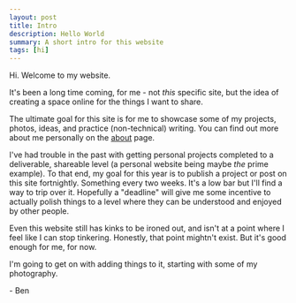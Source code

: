 ```yaml
---
layout: post
title: Intro
description: Hello World
summary: A short intro for this website
tags: [hi]
---
```


Hi.
Welcome to my website.

It's been a long time coming, for me - not *this* specific site, but the idea of creating a space online for the things I want to share.

The ultimate goal for this site is for me to showcase some of my projects, photos, ideas, and practice (non-technical) writing. You can find out more about me personally on the [about](/about) page.

I've had trouble in the past with getting personal projects completed to a deliverable, shareable level (a personal website being maybe *the* prime example). To that end, my goal for this year is to publish a project or post on this site fortnightly. Something every two weeks. It's a low bar but I'll find a way to trip over it. Hopefully a "deadline" will give me some incentive to actually polish things to a level where they can be understood and enjoyed by other people.

Even this website still has kinks to be ironed out, and isn't at a point where I feel like I can stop tinkering. Honestly, that point mightn't exist. But it's good enough for me, for now.

 I'm going to get on with adding things to it, starting with some of my photography.

 \- Ben
